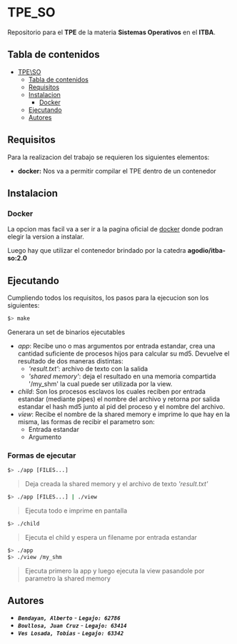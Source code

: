 # TPE_SO

Repositorio para el **TPE** de la materia **Sistemas Operativos** en el **ITBA**.

## Tabla de contenidos

- [TPE\SO](#tpe_arqui)
  - [Tabla de contenidos](#tabla-de-contenidos)
  - [Requisitos](#requisitos)
  - [Instalacion](#instalacion)
    - [Docker](#docker)
  - [Ejecutando](#ejecutando)
  - [Autores](#autores)

## Requisitos

Para la realizacion del trabajo se requieren los siguientes elementos:

- **docker:** Nos va a permitir compilar el TPE dentro de un contenedor


## Instalacion

### Docker

La opcion mas facil va a ser ir a la pagina oficial de [docker](https://www.docker.com/products/docker-desktop/) donde podran elegir la version a instalar.

Luego hay que utilizar el contenedor brindado por la catedra **agodio/itba-so:2.0**

## Ejecutando


Cumpliendo todos los requisitos, los pasos para la ejecucion son los siguientes:

```sh
$> make 
```

Generara un set de binarios ejecutables

- *app*: Recibe uno o mas argumentos por entrada estandar, crea una cantidad suficiente de procesos hijos para calcular su md5. Devuelve el resultado de dos maneras distintas:
    - *'result.txt'*: archivo de texto con la salida
    - *'shared memory'*: deja el resultado en una memoria compartida '/my_shm' la cual puede ser utilizada por la view.
- *child*: Son los procesos esclavos los cuales reciben por entrada estandar (mediante pipes) el nombre del archivo y retorna por salida estandar el hash md5 junto al pid del proceso y el nombre del archivo.
- *view*: Recibe el nombre de la shared memory e imprime lo que hay en la misma, las formas de recibir el parametro son:
    - Entrada estandar
    - Argumento

### Formas de ejecutar

```sh
$> ./app [FILES...]
```
> Deja creada la shared memory y el archivo de texto *'result.txt'*

```sh
$> ./app [FILES...] | ./view
```
> Ejecuta todo e imprime en pantalla

```sh
$> ./child
```
> Ejecuta el child y espera un filename por entrada estandar

```sh
$> ./app
$> ./view /my_shm
```
> Ejecuta primero la app y luego ejecuta la view pasandole por parametro la shared memory







## Autores

- **_`Bendayan, Alberto`_** - **_`Legajo: 62786`_**
- **_`Boullosa, Juan Cruz`_** - **_`Legajo: 63414`_**
- **_`Ves Losada, Tobias`_** - **_`Legajo: 63342`_**
